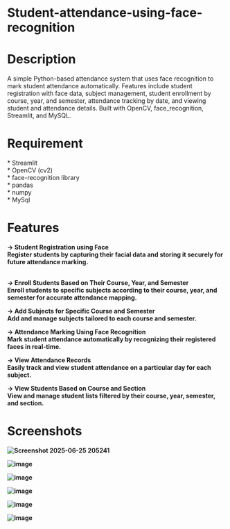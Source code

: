 # Student-attendance-using-face-recognition
<h1>Description</h1>
A simple Python-based attendance system that uses face recognition to mark student attendance automatically. Features include student registration with face data, subject management, student enrollment by course, year, and semester, attendance tracking by date, and viewing student and attendance details. Built with OpenCV, face_recognition, Streamlit, and MySQL.

<h1>Requirement</h1>
* Streamlit<br>
* OpenCV (cv2)<br>
* face-recognition library<br>
* pandas <br>
* numpy<br>
* MySql<br>

<h1>Features</h1>
<b>-> Student Registration using Face</br>  
  Register students by capturing their facial data and storing it securely for future attendance marking.</br>
</br>

<b>-> Enroll Students Based on Their Course, Year, and Semester</b>  
  Enroll students to specific subjects according to their course, year, and semester for accurate attendance mapping.

<b>-> Add Subjects for Specific Course and Semester</b>  
  Add and manage subjects tailored to each course and semester.

<b>-> Attendance Marking Using Face Recognition</b>  
  Mark student attendance automatically by recognizing their registered faces in real-time.

<b>-> View Attendance Records</b>  
  Easily track and view student attendance on a particular day for each subject.

<b>-> View Students Based on Course and Section</b>  
  View and manage student lists filtered by their course, year, semester, and section.

<h1>Screenshots</h1>

![Screenshot 2025-06-25 205241](https://github.com/user-attachments/assets/376fe27e-5446-41dc-8e53-993e337e2f98)

![image](https://github.com/user-attachments/assets/0eb878f0-90f1-4f22-8ffa-01ea76d01da4)

![image](https://github.com/user-attachments/assets/26b044b1-9dbf-454f-91e7-43e8f7d8ac38)

![image](https://github.com/user-attachments/assets/5f0bda08-c85f-41b6-a9b4-ba8703434d70)

![image](https://github.com/user-attachments/assets/0f6bacbd-184d-4c86-8525-b7332f136708)

![image](https://github.com/user-attachments/assets/9ca0141f-153b-4c45-8c83-d9850684c088)





